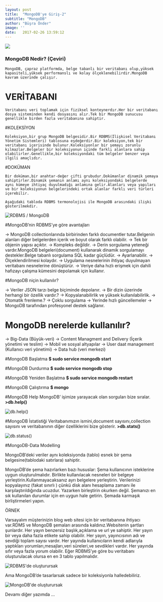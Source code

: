 ```yaml
---
layout: post
title:  "MongoDB'ye Giriş-2"
subtitle: "MongoDB"
author: "Büşra Önder"
image: ''
date:   2017-02-26 13:59:12
---
```

<img src="/img/mongodb.png">

### MongoDB Nedir? (Çeviri)

	MongoDB, çapraz platformda, belge tabanlı bir veritabanı olup,yüksek kapasiteli,yüksek performanslı ve kolay ölçeklenebilirdir.MongoDB kavram üzerinde çalışır.

# VERİTABANI
	
	Veritabanı veri toplamak için fiziksel konteynerdır.Her bir veritabanı  dosya sisteminden kendi dosyasını alır.Tek bir MongoDB sunucusu genellikle birden fazla veritabanına sahiptir.

#KOLEKSİYON

	Koleksiyon,bir grup MongoDB belgesidir.Bir RDBMS(İlişkisel Veritabanı Yönetim Sistemleri) tablosuna eşdeğerdir.Bir koleksiyon,tek bir veritabanı içerisinde bulunur.Koleksiyonlar bir şemayı zorunlu kılmazlar.Belgeler bir koleksiyonun içinde farklı alanlara sahip olabilirler.Genellikle,bir koleksiyondaki tüm belgeler benzer veya ilgili amaçlıdır.

#DOKÜMAN

	Bir doküman,bir anahtar-değer çifti grubudur.Dokümanlar dinamik şemaya sahiptirler.Dinamik şemanın anlamı aynı koleksiyondaki belgelerde  aynı kümeye ihtiyaç duyulmadığı anlamına gelir.Alanları veya yapıları ve bir koleksiyonun belgelerindeki ortak alanlar farklı veri türleri içerebilir.

	Aşağıdaki tabloda RDBMS termonolojisi ile MongoDB arasındaki ilişki gösterilmekdir.

![RDBMS / MongoDB](/img/rdbms-mongodb.png)

#MongoDB’nin  RDBMS’ye göre avantajları

-> MongoDB collectionlarında birbirinden farklı documentler tutar.Belgenin alanları diğer belgelerden içerik ve boyut olarak farklı olabilir.
-> Tek bir objenin yapısı açıktır.
-> Kompleks değildir.
-> Derin sorgulama yeteneği vardır.MongoDB belgeleri(document) kullanarak dinamik sorgulamayı destekler.Belge tabanlı sorgulama SQL kadar güçlüdür.
-> Ayarlanabilir.
-> Ölçeklendirilmesi kolaydır.
-> Uygulama nesnelerinin ihtiyaç duyulmayan veritabanı nesnelerine dönüştürür.
-> Veriye daha hızlı erişmek için dahili hafızayı çalışma kümesini depolamak için kullanır.

#MongoDB niçin kullanılır?

-> Veriler JSON tarzı belge biçiminde depolanır.
-> Bir dizin üzerinde herhangi bir özellik vardır.?
-> Kopyalanabilirlik ve yüksek kullanılabilirlik.
-> Otomatik frenleme.?
-> Çoklu sorgulama
-> Yerinde hızlı güncellemeler
-> MongoDB tarafından profesyonel destek sağlanır.

# MongoDB nerelerde kullanılır?
-> Big-Data (Büyük-veri)
-> Content Managment and Delivery (İçerik yönetimi ve teslim)
-> Mobil ve sosyal altyapılar
-> User daat management (Kullanıcı veri yönetimi)
-> Data hub (veri merkezi)

#MongoDB Başlatma
<b> $ sudo service mongodb start </b>

#MongoDB Durdurma
<b>	$ sudo service mongodb stop </b>

#MongoDB Yeniden Başlatma
<b>	$ sudo service mongodb restart </b>

#MongoDB Çalıştırma
<b>	$ mongo </b>


#MongoDB Help
	MongoDB’ işimize yarayacak olan sorguları bize sıralar.
<b>	>db.help() </b>

![db.help() ](/img/dbhelp.png)

#MongoDB İstatistiği
	Veritabanımızın ismini,document sayısını,collection sayısını ve veritabanının diğer özelliklerini bize gösterir.
<b>	>db.stats() </b>

![db.status()](img/dbstats.png)

#MongoDB-Data Modelling
	
MongoDB’deki veriler aynı koleksiyonda (tablo) esnek bir şema belgesine(tablodaki satırlara) sahiptir.

MongoDB’de şema hazırlarken bazı hususlar:
Şema kullanıcının isteklerine uygun oluşturulmalıdır.
Birlikte kullanılacak nesneleri bir belgeye yerleştirin.Kullanmayacaksanız ayrı belgelere yerleştirin.
Verilerinizi kopyalayınız (fakat sınırlı ) çünkü disk alanı hesaplama zamanı ile karşılaştırıldığında ucuzdur.
Yazarken birleştirin okurken değil.
Şemanızı en sık kullanılan durumlar için en uygun hale getirin.
Şemada karmaşık birliştirmeleri yapın.

ÖRNEK

Varsayalım   müşterinizin blog web sitesi için bir veritabanına ihtiyacı var.RDMS ve MongoDB şemaları arasında kaldınız.Websitenin şartları şunlardır.
Her yayın benzersiz başlık,açıklama ve url ye sahiptir.
Her yayın bir veya daha fazla etikete sahip olabilir.
Her yayın, yayıncısının adı ve sevdiği toplam sayısı vardır.
Her yayında kullanıcıların kendi adlarıyla yaptıkları yorumları,mesajları,veri süreleri,ve sevdikleri vardır.
Her yayında sıfır veya fazla yorum olabilir.
Eğer RDBMS’ye göre bu veritabanı oluşturulacak olursa en en 3 tablo yapılmalıdır.

![RDBMS'de oluşturursak](img/dbRDBMS.png)

Ama MongoDB’de tasarlarsak sadece bir koleksiyonla halledebiliriz.

![MongoDB'de oluşturursak](img/dbMongo.png)

Devamı diğer yazımda ...
